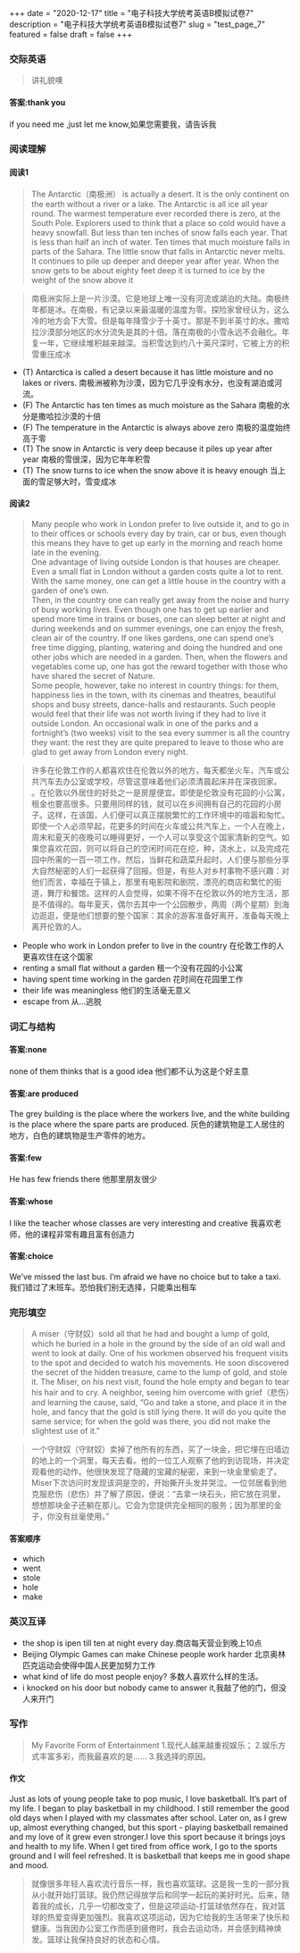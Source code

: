 +++
date = "2020-12-17"
title = "电子科技大学统考英语B模拟试卷7"
description = "电子科技大学统考英语B模拟试卷7"
slug = "test_page_7"
featured = false
draft = false 
+++

### 交际英语 
> 讲礼貌噢
#### 答案:thank you
if you need me ,just let me know,如果您需要我，请告诉我

### 阅读理解
#### 阅读1
> The Antarctic（南极洲） is actually a desert. It is the only continent on the earth without a river or a lake.
  The Antarctic is all ice all year round. The warmest temperature ever recorded there is zero, at the South Pole. Explorers used to think that a place so cold would have a heavy snowfall. But less than ten inches of snow falls each year. That is less than half an inch of water. Ten times that much moisture falls in parts of the Sahara.
  The little snow that falls in Antarctic never melts. It continues to pile up deeper and deeper year after year. When the snow gets to be about eighty feet deep it is turned to ice by the weight of the snow above it

> 南极洲实际上是一片沙漠。它是地球上唯一没有河流或湖泊的大陆。南极终年都是冰。在南极，有记录以来最温暖的温度为零。探险家曾经认为，这么冷的地方会下大雪。但是每年降雪少于十英寸。那是不到半英寸的水。撒哈拉沙漠部分地区的水分流失是其的十倍。落在南极的小雪永远不会融化。年复一年，它继续堆积越来越深。当积雪达到约八十英尺深时，它被上方的积雪重压成冰

* (T) Antarctica is called a desert because it has little moisture and no lakes or rivers. 南极洲被称为沙漠，因为它几乎没有水分，也没有湖泊或河流。
* (F) The Antarctic has ten times as much moisture as the Sahara 南极的水分是撒哈拉沙漠的十倍
* (F) The temperature in the Antarctic is always above zero 南极的温度始终高于零
* (T) The snow in Antarctic is very deep because it piles up year after year 南极的雪很深，因为它年年积雪
* (T) The snow turns to ice when the snow above it is heavy enough 当上面的雪足够大时，雪变成冰
#### 阅读2
> Many people who work in London prefer to live outside it, and to go in to their offices or schools every day by train, car or bus, even though this means they have to get up early in the morning and reach home late in the evening.  
  One advantage of living outside London is that houses are cheaper. Even a small flat in London without a garden costs quite a lot to rent. With the same money, one can get a little house in the country with a garden of one’s own.  
  Then, in the country one can really get away from the noise and hurry of busy working lives. Even though one has to get up earlier and spend more time in trains or buses, one can sleep better at night and during weekends and on summer evenings, one can enjoy the fresh, clean air of the country. If one likes gardens, one can spend one’s free time digging, planting, watering and doing the hundred and one other jobs which are needed in a garden. Then, when the flowers and vegetables come up, one has got the reward together with those who have shared the secret of Nature.  
  Some people, however, take no interest in country things: for them, happiness lies in the town, with its cinemas and theatres, beautiful shops and busy streets, dance-halls and restaurants. Such people would feel that their life was not worth living if they had to live it outside London. An occasional walk in one of the parks and a fortnight’s (two weeks) visit to the sea every summer is all the country they want: the rest they are quite prepared to leave to those who are glad to get away from London every night. 

> 许多在伦敦工作的人都喜欢住在伦敦以外的地方，每天都坐火车，汽车或公共汽车去办公室或学校，尽管这意味着他们必须清晨起床并在深夜回家。 。在伦敦以外居住的好处之一是房屋便宜。即使是伦敦没有花园的小公寓，租金也要高很多。只要用同样的钱，就可以在乡间拥有自己的花园的小房子。这样，在该国，人们便可以真正摆脱繁忙的工作环境中的喧嚣和匆忙。即使一个人必须早起，花更多的时间在火车或公共汽车上，一个人在晚上，周末和夏天的夜晚可以睡得更好，一个人可以享受这个国家清新的空气。如果您喜欢花园，则可以将自己的空闲时间花在挖，种，浇水上，以及完成花园中所需的一百一项工作。然后，当鲜花和蔬菜升起时，人们便与那些分享大自然秘密的人们一起获得了回报。但是，有些人对乡村事物不感兴趣：对他们而言，幸福在于镇上，那里有电影院和剧院，漂亮的商店和繁忙的街道，舞厅和餐馆。这样的人会觉得，如果不得不在伦敦以外的地方生活，那是不值得的。每年夏天，偶尔去其中一个公园散步，两周（两个星期）到海边逛逛，便是他们想要的整个国家：其余的游客准备好离开，准备每天晚上离开伦敦的人。
* People who work in London prefer to live in the country 在伦敦工作的人更喜欢住在这个国家
* renting a small flat without a garden 租一个没有花园的小公寓
* having spent time working in the garden 花时间在花园里工作
* their life was meaningless 他们的生活毫无意义
* escape from 从...逃脱
### 词汇与结构
#### 答案:none
none of them thinks that is a good idea  他们都不认为这是个好主意
#### 答案:are produced
The grey building is the place where the workers live, and the white building is the place where the spare parts are produced. 灰色的建筑物是工人居住的地方，白色的建筑物是生产零件的地方。
#### 答案:few
He has few friends there  他那里朋友很少
#### 答案:whose 
I like the teacher whose classes are very interesting and creative  我喜欢老师，他的课程非常有趣且富有创造力
#### 答案:choice
We’ve missed the last bus. I’m afraid we have no choice but to take a taxi. 我们错过了末班车。恐怕我们别无选择，只能乘出租车
### 完形填空
> A miser（守财奴）sold all that he had and bought a lump of gold, which he buried in a hole in the ground by the side of an old wall and went to look at daily. One of his workmen observed his frequent visits to the spot and decided to watch his movements. He soon discovered the secret of the hidden treasure, came to the lump of gold, and stole it. The Miser, on his next visit, found the hole empty and began to tear his hair and to cry. A neighbor, seeing him overcome with grief（悲伤）and learning the cause, said, “Go and take a stone, and place it in the hole, and fancy that the gold is still lying there. It will do you quite the same service; for when the gold was there, you did not make the slightest use of it.” 

> 一个守财奴（守财奴）卖掉了他所有的东西，买了一块金，把它埋在旧墙边的地上的一个洞里，每天去看。他的一位工人观察了他的到访现场，并决定观看他的动作。他很快发现了隐藏的宝藏的秘密，来到一块金里偷走了。 Miser下次访问时发现该洞是空的，开始撕开头发并哭泣。一位邻居看到他克服悲伤（悲伤）并了解了原因，便说：“去拿一块石头，把它放在洞里，想想那块金子还躺在那儿。它会为您提供完全相同的服务；因为那里的金子，你没有丝毫使用。”
#### 答案顺序
* which
* went
* stole
* hole
* make
### 英汉互译
* the shop is ipen till ten at night every day.商店每天营业到晚上10点
* Beijing Olympic Games can make Chinese people work harder 北京奥林匹克运动会使得中国人民更加努力工作
* what kind of life do most people enjoy? 多数人喜欢什么样的生活。
* i knocked on his door but nobody came to answer it,我敲了他的门，但没人来开门

### 写作 
> My Favorite Form of Entertainment
  1.现代人越来越重视娱乐；
  2.娱乐方式丰富多彩，而我最喜欢的是……
  3.我选择的原因。

#### 作文
Just as lots of young people take to pop music, I love basketball. It’s part of my life. I began to play basketball in my childhood. I still remember the good old days when I played with my classmates after school. Later on, as I grew up, almost everything changed, but this sport - playing basketball remained and my love of it grew even stronger.I love this sport because it brings joys and health to my life. When I get tired from office work, I go to the sports ground and I will feel refreshed. It is basketball that keeps me in good shape and mood.

> 就像很多年轻人喜欢流行音乐一样，我也喜欢篮球。这是我一生的一部分我从小就开始打篮球。我仍然记得放学后和同学一起玩的美好时光。后来，随着我的成长，几乎一切都改变了，但是这项运动-打篮球依然存在，我对篮球的热爱变得更加强烈。我喜欢这项运动，因为它给我的生活带来了快乐和健康。当我因办公室工作而感到疲倦时，我会去运动场，并会感到精神焕发。篮球让我保持良好的状态和心情。

